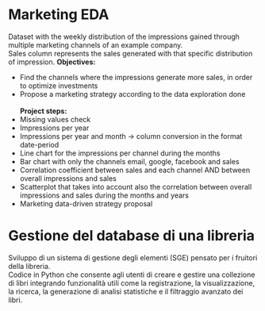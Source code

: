 # Marketing EDA
Dataset with the weekly distribution of the impressions gained through multiple marketing channels of an example company.<br>
Sales column represents the sales generated with that specific distribution of impression.
<b>Objectives:</b>
- Find the channels where the impressions generate more sales, in order to optimize investments
- Propose a marketing strategy according to the data exploration done
<br><br><b>Project steps:</b>
- Missing values check
- Impressions per year
- Impressions per year and month → column conversion in the format date-period
- Line chart for the impressions per channel during the months
- Bar chart with only the channels email, google, facebook and sales
- Correlation coefficient between sales and each channel AND between overall impressions and sales
- Scatterplot that takes into account also the correlation between overall impressions and sales during the months and years
- Marketing data-driven strategy proposal

# Gestione del database di una libreria
Sviluppo di un sistema di gestione degli elementi (SGE) pensato per i fruitori della libreria.<br>
Codice in Python che consente agli utenti di creare e gestire una collezione di libri integrando funzionalità utili come la registrazione, la visualizzazione, la ricerca, la generazione di analisi statistiche e il filtraggio avanzato dei libri.
